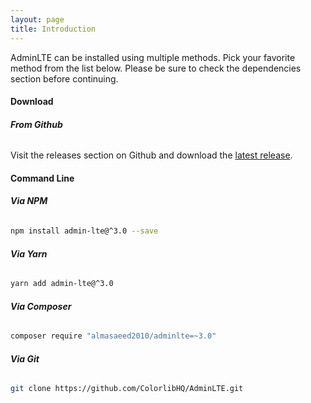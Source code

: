 ```yaml
---
layout: page
title: Introduction
---
```


AdminLTE can be installed using multiple methods. Pick your favorite method from the list below. Please be sure to check the dependencies section before continuing.

#### Download

###### __From Github__
Visit the releases section on Github and download the [latest release](https://github.com/ColorlibHQ/AdminLTE/releases).


#### Command Line

###### __Via NPM__
```bash
npm install admin-lte@^3.0 --save
```

###### __Via Yarn__
```bash
yarn add admin-lte@^3.0
```

###### __Via Composer__
```bash
composer require "almasaeed2010/adminlte=~3.0"
```

###### __Via Git__
```bash
git clone https://github.com/ColorlibHQ/AdminLTE.git
```
